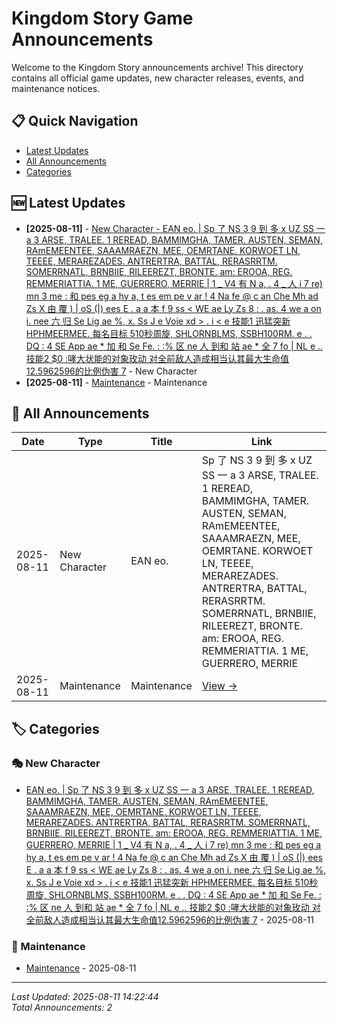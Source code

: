# Kingdom Story Game Announcements

Welcome to the Kingdom Story announcements archive! This directory contains all official game updates, new character releases, events, and maintenance notices.

## 📋 Quick Navigation

- [Latest Updates](#latest-updates)
- [All Announcements](#all-announcements)
- [Categories](#categories)

## 🆕 Latest Updates

- **[2025-08-11]** - [New Character - EAN  eo. | Sp 了 NS  3   9 到 多 x UZ   SS 一 a  3  ARSE, TRALEE. 1 REREAD, BAMMIMGHA, TAMER. AUSTEN, SEMAN, RAmEMEENTEE, SAAAMRAEZN, MEE, OEMRTANE. KORWOET LN, TEEEE, MERAREZADES. ANTRERTRA, BATTAL, RERASRRTM. SOMERRNATL, BRNBIIE, RILEEREZT, BRONTE. am: EROOA, REG. REMMERIATTIA. 1 ME, GUERRERO, MERRIE |  1 _ V4  有 N a, . 4  _ 人 i 7 re) mn 3 me : 和 pes eg a hy a, t es  em pe v ar ! 4  Na fe @ c an  Che  Mh ad Zs X 由 覆 ) | oS (|) ees E . a a 本 f 9 ss <  WE ae Ly  Zs 8 : . as. 4 we a  on i. nee  六 归 Se Lig ae %, x. Ss J e Voie xd  > . i < e 技能1 迅猛突新 HPHMEERMEE. 每名目标 510秒周旋, SHLORNBLMS, SSBH100RM. e   .  .   DQ : 4 SE App ae * 加 和 Se Fe. : :% 区 ne 人 到和 站 ae * 全 7   fo | NL e ..   技能2 $0 :哮大状能的对象玫动 对全前敌人造成相当认其最大生命值12.5962596的比例伪害 7](2025-08-cheok-jun-gyeong/) - New Character
- **[2025-08-11]** - [Maintenance](2025-06-warrior-class-rework/) - Maintenance

## 📁 All Announcements

| Date | Type | Title | Link |
|------|------|-------|------|
| 2025-08-11 | New Character | EAN  eo. | Sp 了 NS  3   9 到 多 x UZ   SS 一 a  3  ARSE, TRALEE. 1 REREAD, BAMMIMGHA, TAMER. AUSTEN, SEMAN, RAmEMEENTEE, SAAAMRAEZN, MEE, OEMRTANE. KORWOET LN, TEEEE, MERAREZADES. ANTRERTRA, BATTAL, RERASRRTM. SOMERRNATL, BRNBIIE, RILEEREZT, BRONTE. am: EROOA, REG. REMMERIATTIA. 1 ME, GUERRERO, MERRIE |  1 _ V4  有 N a, . 4  _ 人 i 7 re) mn 3 me : 和 pes eg a hy a, t es  em pe v ar ! 4  Na fe @ c an  Che  Mh ad Zs X 由 覆 ) | oS (|) ees E . a a 本 f 9 ss <  WE ae Ly  Zs 8 : . as. 4 we a  on i. nee  六 归 Se Lig ae %, x. Ss J e Voie xd  > . i < e 技能1 迅猛突新 HPHMEERMEE. 每名目标 510秒周旋, SHLORNBLMS, SSBH100RM. e   .  .   DQ : 4 SE App ae * 加 和 Se Fe. : :% 区 ne 人 到和 站 ae * 全 7   fo | NL e ..   技能2 $0 :哮大状能的对象玫动 对全前敌人造成相当认其最大生命值12.5962596的比例伪害 7 | [View →](2025-08-cheok-jun-gyeong/) |
| 2025-08-11 | Maintenance | Maintenance | [View →](2025-06-warrior-class-rework/) |

## 🏷️ Categories

### 🎭 New Character
- [EAN  eo. | Sp 了 NS  3   9 到 多 x UZ   SS 一 a  3  ARSE, TRALEE. 1 REREAD, BAMMIMGHA, TAMER. AUSTEN, SEMAN, RAmEMEENTEE, SAAAMRAEZN, MEE, OEMRTANE. KORWOET LN, TEEEE, MERAREZADES. ANTRERTRA, BATTAL, RERASRRTM. SOMERRNATL, BRNBIIE, RILEEREZT, BRONTE. am: EROOA, REG. REMMERIATTIA. 1 ME, GUERRERO, MERRIE |  1 _ V4  有 N a, . 4  _ 人 i 7 re) mn 3 me : 和 pes eg a hy a, t es  em pe v ar ! 4  Na fe @ c an  Che  Mh ad Zs X 由 覆 ) | oS (|) ees E . a a 本 f 9 ss <  WE ae Ly  Zs 8 : . as. 4 we a  on i. nee  六 归 Se Lig ae %, x. Ss J e Voie xd  > . i < e 技能1 迅猛突新 HPHMEERMEE. 每名目标 510秒周旋, SHLORNBLMS, SSBH100RM. e   .  .   DQ : 4 SE App ae * 加 和 Se Fe. : :% 区 ne 人 到和 站 ae * 全 7   fo | NL e ..   技能2 $0 :哮大状能的对象玫动 对全前敌人造成相当认其最大生命值12.5962596的比例伪害 7](2025-08-cheok-jun-gyeong/) - 2025-08-11

### 🔧 Maintenance
- [Maintenance](2025-06-warrior-class-rework/) - 2025-08-11

---

*Last Updated: 2025-08-11 14:22:44*  
*Total Announcements: 2*
